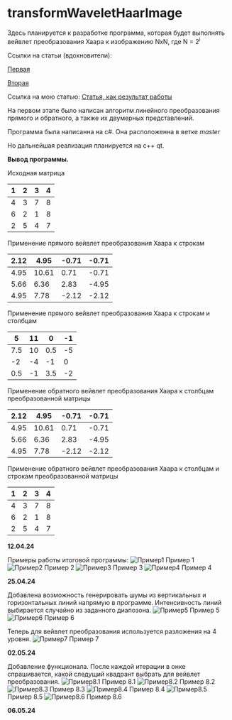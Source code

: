 # transformWaveletHaarImage
Здесь планируется к разработке программа, которая будет выполнять вейвлет преобразования Хаара к изображению NxN, где N = 2<sup>i</sup>

Ссылки на статьи (вдохновители): 

[Первая](http://problem-info.sscc.ru/2011-2/2.pdf)

[Вторая](https://www.idosi.org/wasj/wasj7%285%29/13.pdf)

Ссылка на мою статью:
[Статья, как результат работы](https://disk.yandex.ru/i/qPEF-GYeRsy4QQ)

На первом этапе было написан алгоритм линейного преобразования прямого и обратного, а также их двумерных представлений. 

Программа была написанна на c#. Она расположенна в ветке _master_

Но дальнейшая реализация планируется на c++ qt.


<b> Вывод программы. </b>

Исходная матрица

| 1 | 2 | 3 | 4 |
|---|---|---|---|
| 4 | 3 | 7 | 8 |
| 6 | 2 | 1 | 8 |
| 2 | 5 | 4 | 7 |

Применение прямого вейвлет преобразования Хаара к строкам

| 2.12 | 4.95 | -0.71 | -0.71 |
|------|------|-------|-------|
| 4.95 | 10.61| 0.71  | -0.71 |
| 5.66 | 6.36 | 2.83  | -4.95 |
| 4.95 | 7.78 | -2.12 | -2.12 |

Применение прямого вейвлет преобразования Хаара к строкам и столбцам

| 5    | 11   | 0    | -1   |
|------|------|------|------|
| 7.5  | 10   | 0.5  | -5   |
| -2   | -4   | -1   | 0    |
| 0.5  | -1   | 3.5  | -2   |

Применение обратного вейвлет преобразования Хаара к столбцам преобразованной матрицы

| 2.12 | 4.95 | -0.71 | -0.71 |
|------|------|-------|-------|
| 4.95 | 10.61| 0.71  | -0.71 |
| 5.66 | 6.36 | 2.83  | -4.95 |
| 4.95 | 7.78 | -2.12 | -2.12 |

Применение обратного вейвлет преобразования Хаара к столбцам и строкам преобразованной матрицы

| 1 | 2 | 3 | 4 |
|---|---|---|---|
| 4 | 3 | 7 | 8 |
| 6 | 2 | 1 | 8 |
| 2 | 5 | 4 | 7 |

<b> 12.04.24 </b>

Примеры работы итоговой программы: 
![Пример1](img/exm1.png)
Пример 1
![Пример2](img/exm2.png)
Пример 2
![Пример3](img/exm3.png)
Пример 3
![Пример4](img/exm4.png)
Пример 4

<b> 25.04.24 </b>

Добавлена возможность генерировать шумы из вертикальных и горизонтальных линий напрямую в программе. Интенсивность линий выбирается случайно из заданного диапозона. 
![Пример5](img/exm5.png)
Пример 5
![Пример6](img/exm6.png)
Пример 6



Теперь для вейвлет преобразования используется разложения на 4 уровня.
![Пример7](img/exm7.png)
Пример 7


<b> 02.05.24 </b>


Добавление функционала. После каждой итерации в онке спрашивается, какой следущий квадрант выбрать для вейвлет преобразования. 
![Пример8.1](img/exm8h1.png)
Пример 8.1
![Пример8.2](img/exm8h2.png)
Пример 8.2
![Пример8.3](img/exm8h3.png)
Пример 8.3
![Пример8.4](img/exm8h4.png)
Пример 8.4
![Пример8.5](img/exm8h5.png)
Пример 8.5
![Пример8.6](img/exm8h6.png)
Пример 8.6


<b> 06.05.24 </b>
